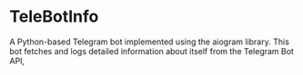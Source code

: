 # TeleBotInfo
A Python-based Telegram bot implemented using the aiogram library. This bot fetches and logs detailed information about itself from the Telegram Bot API,
